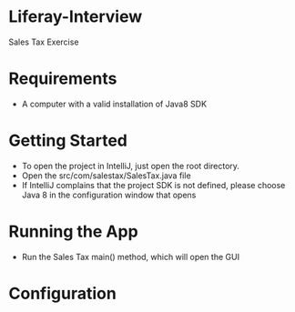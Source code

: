 # Liferay-Interview
Sales Tax Exercise

# Requirements
* A computer with a valid installation of Java8 SDK

# Getting Started
* To open the project in IntelliJ, just open the root directory.
* Open the src/com/salestax/SalesTax.java file
* If IntelliJ complains that the project SDK is not defined, please choose Java 8 in the configuration window that opens

# Running the App
* Run the Sales Tax main() method, which will open the GUI

# Configuration
